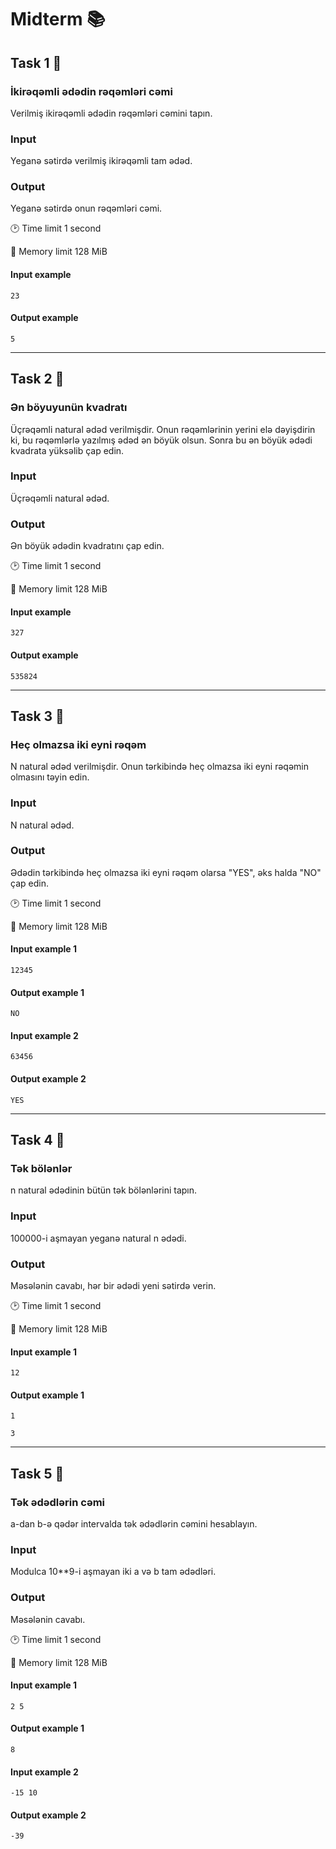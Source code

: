 # Midterm 📚

## Task 1 🎯

### İkirəqəmli ədədin rəqəmləri cəmi
Verilmiş ikirəqəmli ədədin rəqəmləri cəmini tapın.

### Input
Yeganə sətirdə verilmiş ikirəqəmli tam ədəd.

### Output
Yeganə sətirdə onun rəqəmləri cəmi.

:clock2: Time limit 1 second

:floppy_disk: Memory limit 128 MiB

#### Input example 

    23

#### Output example 

    5

---


## Task 2 🎯

### Ən böyuyunün kvadratı
Üçrəqəmli natural ədəd verilmişdir. Onun rəqəmlərinin yerini elə dəyişdirin ki, bu rəqəmlərlə yazılmış ədəd ən böyük olsun. Sonra bu ən böyük ədədi kvadrata yüksəlib çap edin.


### Input
Üçrəqəmli natural ədəd.

### Output
Ən böyük ədədin kvadratını çap edin.

:clock2: Time limit 1 second

:floppy_disk: Memory limit 128 MiB

#### Input example 

    327

#### Output example 

    535824

---

## Task 3 🎯

### Heç olmazsa iki eyni rəqəm
N natural ədəd verilmişdir. Onun tərkibində heç olmazsa iki eyni rəqəmin olmasını təyin edin.

### Input
N natural ədəd.

### Output
Ədədin tərkibində heç olmazsa iki eyni rəqəm olarsa "YES", əks halda "NO" çap edin.

:clock2: Time limit 1 second

:floppy_disk: Memory limit 128 MiB

#### Input example 1

    12345

#### Output example 1

    NO

#### Input example 2

    63456

#### Output example 2

    YES

---


## Task 4 🎯

### Tək bölənlər
n natural ədədinin bütün tək bölənlərini tapın.


### Input
100000-i aşmayan yeganə natural n ədədi.

### Output
Məsələnin cavabı, hər bir ədədi yeni sətirdə verin.

:clock2: Time limit 1 second

:floppy_disk: Memory limit 128 MiB

#### Input example 1

    12

#### Output example 1

    1
    
    3

---

## Task 5 🎯

### Tək ədədlərin cəmi
a-dan b­-ə qədər intervalda tək ədədlərin cəmini hesablayın.

### Input
Modulca 10**9-i aşmayan iki а və b tam ədədləri.

### Output
Məsələnin cavabı.

:clock2: Time limit 1 second

:floppy_disk: Memory limit 128 MiB

#### Input example 1

    2 5

#### Output example 1

    8
    
#### Input example 2

    -15 10

#### Output example 2

    -39
